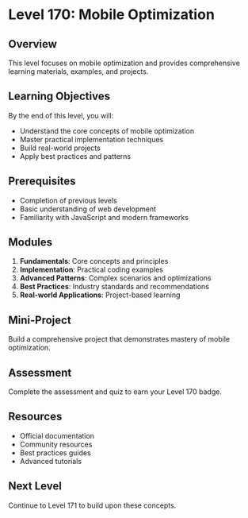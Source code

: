 # Level 170: Mobile Optimization

## Overview
This level focuses on mobile optimization and provides comprehensive learning materials, examples, and projects.

## Learning Objectives
By the end of this level, you will:
- Understand the core concepts of mobile optimization
- Master practical implementation techniques
- Build real-world projects
- Apply best practices and patterns

## Prerequisites
- Completion of previous levels
- Basic understanding of web development
- Familiarity with JavaScript and modern frameworks

## Modules
1. **Fundamentals**: Core concepts and principles
2. **Implementation**: Practical coding examples
3. **Advanced Patterns**: Complex scenarios and optimizations
4. **Best Practices**: Industry standards and recommendations
5. **Real-world Applications**: Project-based learning

## Mini-Project
Build a comprehensive project that demonstrates mastery of mobile optimization.

## Assessment
Complete the assessment and quiz to earn your Level 170 badge.

## Resources
- Official documentation
- Community resources
- Best practices guides
- Advanced tutorials

## Next Level
Continue to Level 171 to build upon these concepts.
